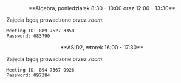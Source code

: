 <center>
**Algebra, poniedziałek 8:30 - 10:00 oraz 12:00 - 13:30**
</center>

Zajęcia będą prowadzone przez *zoom*:
```
Meeting ID: 889 7527 3358
Password: 083790
```

<center>
**ASID2, wtorek 16:00 - 17:30**
</center>

Zajęcia będą prowadzone przez *zoom*:
```
Meeting ID: 894 7367 9926
Password: 097384
```
